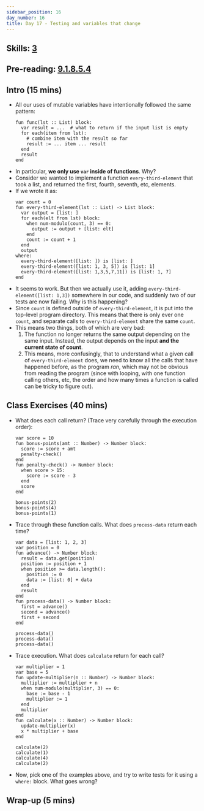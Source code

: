 ```yaml
---
sidebar_position: 16
day_number: 16
title: Day 17 - Testing and variables that change
---
```


## Skills: [3](/skills/#(3))

## Pre-reading: [9.1.8.5.4]({{DCIC_DOMAIN}}/intro-python.html#(part._.Testing_and_variables_that_can_change))

## Intro (15 mins)
- All our uses of mutable variables have intentionally followed the same pattern:
  ```pyret
  fun func(lst :: List) block:
    var result = ...  # what to return if the input list is empty
    for each(item from lst):
      # combine item with the result so far
      result := ... item ... result
    end
    result
  end
  ```
- In particular, **we only use `var` inside of functions**. Why? 
- Consider we wanted to implement a function `every-third-element` that took a
  list, and returned the first, fourth, seventh, etc, elements. 
- If we wrote it as:
  ```pyret
  var count = 0
  fun every-third-element(lst :: List) -> List block:
    var output = [list: ]
    for each(elt from lst) block:
      when num-modulo(count, 3) == 0:
        output := output + [list: elt]
      end
      count := count + 1
    end
    output
  where:
    every-third-element([list: ]) is [list: ]
    every-third-element([list: 1, 3, 5]) is [list: 1]
    every-third-element([list: 1,3,5,7,11]) is [list: 1, 7]
  end
  ```
- It seems to work. But then we actually use it, adding
  `every-third-element([list: 1,3])` somewhere in our code, and suddenly two of
  our tests are now failing. Why is this happening? 
- Since `count` is defined outside of `every-third-element`, it is put into the
  top-level program directory. This means that there is only ever one `count`,
  and separate calls to `every-third-element` share the same `count`. 
- This means two things, both of which are very bad:
  1. The function no longer returns the same output depending on the same input.
     Instead, the output depends on the input **and the current state of count**.
  2. This means, more confusingly, that to understand what a given call of
     `every-third-element` does, we need to know all the calls that have
     happened before, as the program _ran_, which may not be obvious from
     reading the program (since with looping, with one function calling others,
     etc, the order and how many times a function is called can be tricky to
     figure out).
  

## Class Exercises (40 mins)
- What does each call return? (Trace very carefully through the execution order):
  ```pyret
  var score = 10
  fun bonus-points(amt :: Number) -> Number block:
    score := score + amt
    penalty-check()
  end
  fun penalty-check() -> Number block:
    when score > 15:
      score := score - 3
    end
    score
  end
  
  bonus-points(2)
  bonus-points(4) 
  bonus-points(1)
  ```
- Trace through these function calls. What does `process-data` return each time?
  ```pyret
  var data = [list: 1, 2, 3]
  var position = 0
  fun advance() -> Number block:
    result = data.get(position)
    position := position + 1
    when position >= data.length():
      position := 0
      data := [list: 0] + data
    end
    result
  end
  fun process-data() -> Number block:
    first = advance()
    second = advance()
    first + second
  end
  
  process-data()
  process-data()
  process-data()
  ```

- Trace execution. What does `calculate` return for each call?
  ```pyret
  var multiplier = 1
  var base = 5
  fun update-multiplier(n :: Number) -> Number block:
    multiplier := multiplier + n
    when num-modulo(multiplier, 3) == 0:
      base := base - 1
      multiplier := 1
    end
    multiplier
  end
  fun calculate(x :: Number) -> Number block:
    update-multiplier(x)
    x * multiplier + base
  end
  
  calculate(2)
  calculate(1) 
  calculate(4)
  calculate(2)
  ``` 
- Now, pick one of the examples above, and try to write tests for it using a `where:` block. What goes wrong?

## Wrap-up (5 mins)



